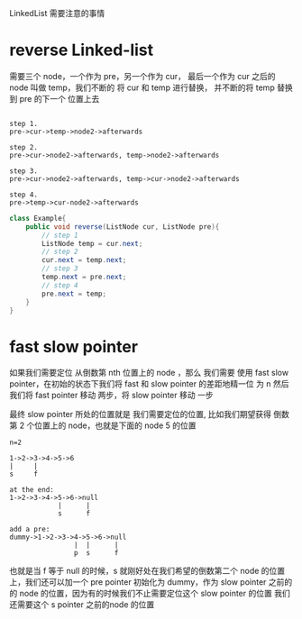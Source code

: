 LinkedList 需要注意的事情

# reverse Linked-list

需要三个 node，一个作为 pre，另一个作为 cur， 最后一个作为 cur 之后的 node 叫做 temp，我们不断的 将 cur 和 temp 进行替换， 并不断的将 temp 替换到 pre 的下一个 位置上去

```text

step 1.
pre->cur->temp->node2->afterwards

step 2.
pre->cur->node2->afterwards, temp->node2->afterwards

step 3.
pre->cur->node2->afterwards, temp->cur->node2->afterwards

step 4.
pre->temp->cur-node2->afterwards
```


```java
class Example{
    public void reverse(ListNode cur, ListNode pre){
        // step 1
        ListNode temp = cur.next;
        // step 2
        cur.next = temp.next;
        // step 3
        temp.next = pre.next;
        // step 4
        pre.next = temp;
    }
}

```

# fast slow pointer

如果我们需要定位 从倒数第 nth 位置上的 node ，那么 我们需要 使用 fast slow pointer，在初始的状态下我们将 fast 和 slow pointer 的差距地精一位 为 n 然后我们将 fast pointer 移动 两步，将 slow pointer 移动 一步

最终 slow pointer 所处的位置就是 我们需要定位的位置, 比如我们期望获得 倒数第 2 个位置上的 node，也就是下面的 node 5 的位置


```text
n=2

1->2->3->4->5->6
|     | 
s     f

at the end:
1->2->3->4->5->6->null
            |      | 
            s      f
            
add a pre:
dummy->1->2->3->4->5->6->null
                |  |      | 
                p  s      f
```

也就是当 f 等于 null 的时候，s 就刚好处在我们希望的倒数第二个 node 的位置上，我们还可以加一个 pre pointer 初始化为 dummy，作为 slow pointer 之前的 的 node 的位置，因为有的时候我们不止需要定位这个 slow pointer 的位置 我们还需要这个 s pointer 之前的node 的位置



